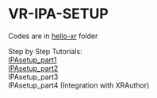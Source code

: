 # VR-IPA-SETUP<br />
Codes are in [hello-xr](hello-xr) folder<br />

Step by Step Tutorials:<br />
[IPAsetup_part1](IPAsetup_Tutorial/IPAsetup_part1.docx)<br />
[IPAsetup_part2](IPAsetup_Tutorial/IPAsetup_part2.docx)<br />
IPAsetup_part3<br />
IPAsetup_part4 (Integration with XRAuthor)<br />
